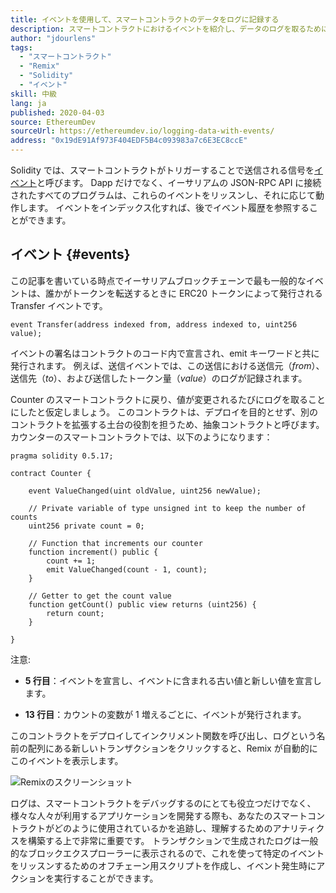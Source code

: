```yaml
---
title: イベントを使用して、スマートコントラクトのデータをログに記録する
description: スマートコントラクトにおけるイベントを紹介し、データのログを取るためにイベントを使用する方法を学ぶ
author: "jdourlens"
tags:
  - "スマートコントラクト"
  - "Remix"
  - "Solidity"
  - "イベント"
skill: 中級
lang: ja
published: 2020-04-03
source: EthereumDev
sourceUrl: https://ethereumdev.io/logging-data-with-events/
address: "0x19dE91Af973F404EDF5B4c093983a7c6E3EC8ccE"
---
```


Solidity では、スマートコントラクトがトリガーすることで送信される信号を[イベント](/developers/docs/smart-contracts/anatomy/#events-and-logs)と呼びます。 Dapp だけでなく、イーサリアムの JSON-RPC API に接続されたすべてのプログラムは、これらのイベントをリッスンし、それに応じて動作します。 イベントをインデックス化すれば、後でイベント履歴を参照することができます。

## イベント {#events}

この記事を書いている時点でイーサリアムブロックチェーンで最も一般的なイベントは、誰かがトークンを転送するときに ERC20 トークンによって発行される Transfer イベントです。

```solidity
event Transfer(address indexed from, address indexed to, uint256 value);
```

イベントの署名はコントラクトのコード内で宣言され、emit キーワードと共に発行されます。 例えば、送信イベントでは、この送信における送信元（_from_）、送信先（_to_）、および送信したトークン量（_value_）のログが記録されます。

Counter のスマートコントラクトに戻り、値が変更されるたびにログを取ることにしたと仮定しましょう。 このコントラクトは、デプロイを目的とせず、別のコントラクトを拡張する土台の役割を担うため、抽象コントラクトと呼びます。 カウンターのスマートコントラクトでは、以下のようになります：

```solidity
pragma solidity 0.5.17;

contract Counter {

    event ValueChanged(uint oldValue, uint256 newValue);

    // Private variable of type unsigned int to keep the number of counts
    uint256 private count = 0;

    // Function that increments our counter
    function increment() public {
        count += 1;
        emit ValueChanged(count - 1, count);
    }

    // Getter to get the count value
    function getCount() public view returns (uint256) {
        return count;
    }

}
```

注意:

- **5 行目**：イベントを宣言し、イベントに含まれる古い値と新しい値を宣言します。

- **13 行目**：カウントの変数が 1 増えるごとに、イベントが発行されます。

このコントラクトをデプロイしてインクリメント関数を呼び出し、ログという名前の配列にある新しいトランザクションをクリックすると、Remix が自動的にこのイベントを表示します。

![Remixのスクリーンショット](./remix-screenshot.png)

ログは、スマートコントラクトをデバッグするのにとても役立つだけでなく、様々な人々が利用するアプリケーションを開発する際も、あなたのスマートコントラクトがどのように使用されているかを追跡し、理解するためのアナリティクスを構築する上で非常に重要です。 トランザクションで生成されたログは一般的なブロックエクスプローラーに表示されるので、これを使って特定のイベントをリッスンするためのオフチェーン用スクリプトを作成し、イベント発生時にアクションを実行することができます。
